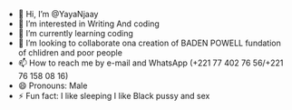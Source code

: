 - 👋 Hi, I’m @YayaNjaay
- 👀 I’m interested in Writing And coding
- 🌱 I’m currently learning coding
- 💞️ I’m looking to collaborate ona creation of BADEN POWELL fundation of chlidren and poor people
- 📫 How to reach me by e-mail and WhatsApp (+221 77 402 76 56/+221 76 158 08 16)
- 😄 Pronouns: Male
- ⚡ Fun fact: I like sleeping 
I like Black pussy and sex
<!---
YayaNjaay/YayaNjaay is a ✨ special ✨ repository because its `README.md` (this file) appears on your GitHub profile.
You can click the Preview link to take a look at your changes.
--->
